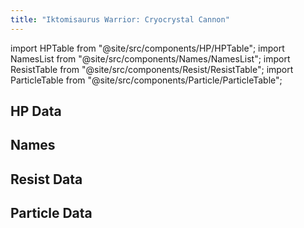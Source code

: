 ```yaml
---
title: "Iktomisaurus Warrior: Cryocrystal Cannon"
---
```


import HPTable from "@site/src/components/HP/HPTable";
import NamesList from "@site/src/components/Names/NamesList";
import ResistTable from "@site/src/components/Resist/ResistTable";
import ParticleTable from "@site/src/components/Particle/ParticleTable";

## HP Data

<HPTable item_key="iktomisauruswarriorcryocrystalcannon" data_src="enemy" />

## Names

<NamesList item_key="iktomisauruswarriorcryocrystalcannon" data_src="enemy" />

## Resist Data

<ResistTable item_key="iktomisauruswarriorcryocrystalcannon" data_src="enemy" />

## Particle Data

<ParticleTable item_key="iktomisauruswarriorcryocrystalcannon" data_src="enemy" />